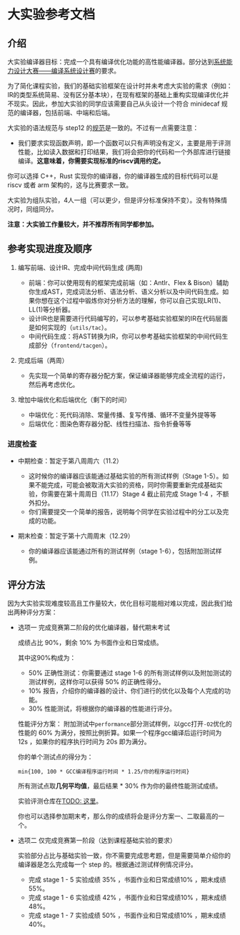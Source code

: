 # 大实验参考文档

## 介绍

大实验编译器目标：完成一个具有编译优化功能的高性能编译器。部分达到[系统能力设计大赛——编译系统设计赛](https://compiler.educg.net/#/index?TYPE=COM)的要求。

为了简化课程实验，我们的基础实验框架在设计时并未考虑大实验的需求（例如：IR的类型系统简易、没有区分基本块），在现有框架的基础上重构实现编译优化并不现实。因此，参加大实验的同学应该需要自己从头设计一个符合 minidecaf 规范的编译器，包括前端、中端和后端。

大实验的语法规范与 step12 的[规范](../step12/spec.md)是一致的。不过有一点需要注意：
- 我们要求实现函数声明，即一个函数可以只有声明没有定义，主要是用于评测性能，比如读入数据和打印结果，我们将会把你的代码和一个外部库进行链接编译。**这意味着，你需要实现标准的riscv调用约定。**

你可以选择 C++，Rust 实现你的编译器，你的编译器生成的目标代码可以是 riscv 或者 arm 架构的，这与比赛要求一致。

大实验为组队实验，4人一组（可以更少，但是评分标准保持不变）。没有特殊情况时，同组同分。

**注意：大实验工作量较大，并不推荐所有同学都参加。**

## 参考实现进度及顺序

1. 编写前端、设计IR、完成中间代码生成 (两周)
    - 前端：你可以使用现有的框架完成前端（如：Antlr、Flex & Bison）辅助你生成AST，完成词法分析、语法分析、语义分析以及中间代码生成。如果你想在这个过程中锻炼你对分析方法的理解，你可以自己实现LR(1)、LL(1)等分析器。
    - 设计IR也是需要进行代码编写的，可以参考基础实验框架的IR在代码层面是如何实现的（`utils/tac`）。
    - 中间代码生成：将AST转换为IR，你可以参考基础实验框架的中间代码生成部分（`frontend/tacgen`）。

2. 完成后端（两周）
    - 先实现一个简单的寄存器分配方案，保证编译器能够完成全流程的运行，然后再考虑优化。

3. 增加中端优化和后端优化（剩下的时间）
    - 中端优化：死代码消除、常量传播、复写传播、循环不变量外提等等
    - 后端优化：图染色寄存器分配、线性扫描法、指令折叠等等

### 进度检查

- 中期检查：暂定于第八周周六（11.2）
    - 这时候你的编译器应该能通过基础实验的所有测试样例（Stage 1-5）。如果不能完成，可能会被取消大实验的资格，同时你需要重新完成基础实验，你需要在第十周周日（11.17）Stage 4 截止前完成 Stage 1-4 ，不额外扣分。
    - 你们需要提交一个简单的报告，说明每个同学在实验过程中的分工以及完成的功能。

- 期末检查：暂定于第十六周周末（12.29）
    - 你的编译器应该能通过所有的测试样例（stage 1-6），包括附加测试样例。

## 评分方法

因为大实验实现难度较高且工作量较大，优化目标可能相对难以完成，因此我们给出两种评分方案：

- 选项一 完成竞赛第二阶段的优化编译器，替代期末考试
    
    成绩占比 90%，剩余 10% 为书面作业和日常成绩。
    
    其中这90%构成为：
    - 50% 正确性测试：你需要通过 stage 1-6 的所有测试样例以及附加测试的测试样例，这样你可以获得 50% 的正确性得分。
    - 10% 报告，介绍你的编译器的设计、你们进行的优化以及每个人完成的功能。
    - 30% 性能测试，将根据你的编译器的性能进行评分。

    性能评分方案：
    附加测试中`performance`部分测试样例，以gcc打开`-O2`优化的性能的 60% 为满分，按照比例折算。如果一个程序gcc编译后运行时间为 12s ，如果你的程序执行时间为 20s 即为满分。

    你的单个测试点的得分为：
    ```
    min{100, 100 * GCC编译程序运行时间 * 1.25/你的程序运行时间}
    ```
    所有测试点取**几何平均值**，最后结果 * 30% 作为你的最终性能测试成绩。

    实验评测仓库在[TODO: 这里](TODO)。

    你也可以选择参加期末考，那么你的成绩将会是评分方案一、二取最高的一个。

- 选项二 仅完成竞赛第一阶段（达到课程基础实验的要求）

    实验部分占比与基础实验一致，你不需要完成思考题，但是需要简单介绍你的编译器是怎么完成每一个 step 的。根据通过测试样例情况评分。

    - 完成 stage 1 - 5 实验成绩 35% ，书面作业和日常成绩10% ，期末成绩 55%。
    - 完成 stage 1 - 6 实验成绩 42% ，书面作业和日常成绩10% ，期末成绩 48%。
    - 完成 stage 1 - 7 实验成绩 50% ，书面作业和日常成绩10% ，期末成绩 40%。